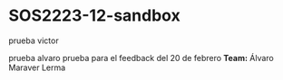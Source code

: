 # SOS2223-12-sandbox

prueba victor

prueba alvaro
prueba para el feedback del 20 de febrero
<lo><strong>Team:</strong></lo>
    <lo href="https://github.com/AlvaroMaraverLerma">Álvaro Maraver Lerma</lo>